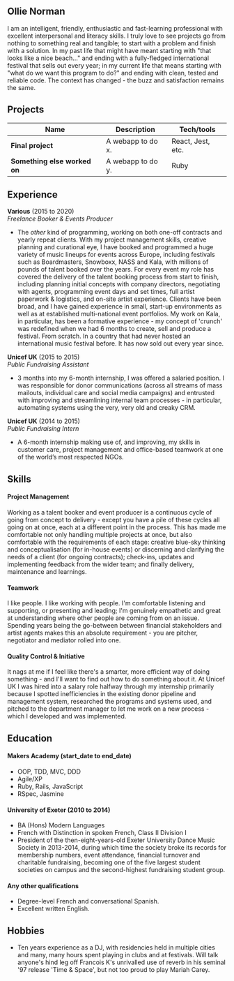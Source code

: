 ## Ollie Norman

I am an intelligent, friendly, enthusiastic and fast-learning professional with excellent interpersonal and literacy skills. I truly love to see projects go from nothing to something real and tangible; to start with a problem and finish with a solution. In my past life that might have meant starting with "that looks like a nice beach..." and ending with a fully-fledged international festival that sells out every year; in my current life that means starting with "what do we want this program to do?" and ending with clean, tested and reliable code. The context has changed - the buzz and satisfaction remains the same.

## Projects

| Name                         | Description       | Tech/tools        |
| ---------------------------- | ----------------- | ----------------- |
| **Final project**            | A webapp to do x. | React, Jest, etc. |
| **Something else worked on** | A webapp to do y. | Ruby              |

## Experience

**Various** (2015 to 2020)  
_Freelance Booker & Events Producer_

- The _other_ kind of programming, working on both one-off contracts and yearly repeat clients. With my project management skills, creative planning and curational eye, I have booked and programmed a huge variety of music lineups for events across Europe, including festivals such as Boardmasters, Snowboxx, NASS and Kala, with millions of pounds of talent booked over the years. For every event my role has covered the delivery of the talent booking process from start to finish, including planning initial concepts with company directors, negotiating with agents, programming event days and set times, full artist paperwork & logistics, and on-site artist experience. Clients have been broad, and I have gained experience in small, start-up environments as well as at established multi-national event portfolios. My work on Kala, in particular, has been a formative experience - my concept of 'crunch' was redefined when we had 6 months to create, sell and produce a festival. From scratch. In a country that had never hosted an international music festival before. It has now sold out every year since.

**Unicef UK** (2015 to 2015)  
_Public Fundraising Assistant_

- 3 months into my 6-month internship, I was offered a salaried position. I was responsible for donor communications (across all streams of mass mailouts, individual care and social media campaigns) and entrusted with improving and streamlining internal team processes - in particular, automating systems using the very, very old and creaky CRM.

**Unicef UK** (2014 to 2015)  
_Public Fundraising Intern_

- A 6-month internship making use of, and improving, my skills in customer care, project management and office-based teamwork at one of the world’s most respected NGOs.

## Skills

#### Project Management

Working as a talent booker and event producer is a continuous cycle of going from concept to delivery - except you have a pile of these cycles all going on at once, each at a different point in the process. This has made me comfortable not only handling multiple projects at once, but also comfortable with the requirements of each stage: creative blue-sky thinking and conceptualisation (for in-house events) or discerning and clarifying the needs of a client (for ongoing contracts); check-ins, updates and implementing feedback from the wider team; and finally delivery, maintenance and learnings.

#### Teamwork

I like people. I like working with people. I'm comfortable listening and supporting, or presenting and leading; I'm genuinely empathetic and great at understanding where other people are coming from on an issue. Spending years being the go-between between financial stakeholders and artist agents makes this an absolute requirement - you are pitcher, negotiator and mediator rolled into one. 

#### Quality Control & Initiative

It nags at me if I feel like there's a smarter, more efficient way of doing something - and I'll want to find out how to do something about it. At Unicef UK I was hired into a salary role halfway through my internship primarily because I spotted inefficiencies in the existing donor pipeline and management system, researched the programs and systems used, and pitched to the department manager to let me work on a new process - which I developed and was implemented.

## Education

#### Makers Academy (start_date to end_date)

- OOP, TDD, MVC, DDD
- Agile/XP
- Ruby, Rails, JavaScript
- RSpec, Jasmine

#### University of Exeter (2010 to 2014)

- BA (Hons) Modern Languages
- French with Distinction in spoken French, Class II Division I
- President of the then-eight-years-old Exeter University Dance Music Society in 2013-2014, during which time the society broke its records for membership numbers, event attendance, financial turnover and charitable fundraising, becoming one of the five largest student societies on campus and the second-highest fundraising student group.

#### Any other qualifications

- Degree-level French and conversational Spanish.
- Excellent written English.

## Hobbies

- Ten years experience as a DJ, with residencies held in multiple cities and many, many hours spent playing in clubs and at festivals. Will talk anyone's hind leg off Francois K's unrivalled use of reverb in his seminal '97 release 'Time & Space', but not too proud to play Mariah Carey.

